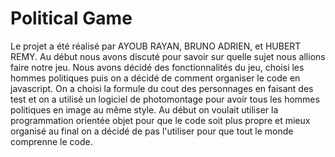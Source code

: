 # Political Game
Le projet a été réalisé par AYOUB RAYAN, BRUNO ADRIEN, et HUBERT REMY.
Au début nous avons discuté pour savoir sur quelle sujet nous allions faire notre jeu.
Nous avons décidé des fonctionnalités du jeu, choisi les hommes politiques puis on a décidé de comment organiser le code en javascript. On a choisi la formule du cout des personnages en faisant des test et on a utilisé un logiciel de photomontage pour avoir tous les hommes politiques en image au même style. Au début on voulait utiliser la programmation orientée objet pour que le code soit plus propre et mieux organisé au final on a décidé de pas l'utiliser pour que tout le monde comprenne le code.
